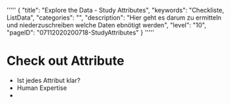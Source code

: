 '''''
{
"title": "Explore the Data - Study Attributes",
"keywords": "Checkliste, ListData",
"categories": "",
"description": "Hier geht es darum zu ermitteln und niederzuschreiben welche Daten ebnötigt werden",
"level": "10",
"pageID": "07112020200718-StudyAttributes"
}
'''''

# Check out Attribute

- Ist jedes Attribut klar?
- Human Expertise
- 

